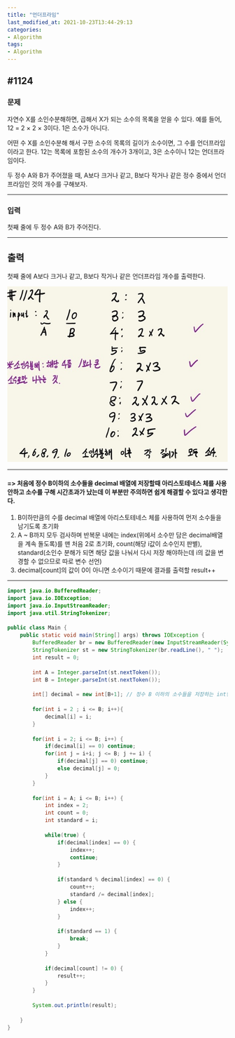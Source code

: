 ```yaml
---
title: "언더프라임"
last_modified_at: 2021-10-23T13:44-29:13
categories:
- Algorithm
tags:
- Algorithm
---
```


## #1124

### 문제

자연수 X를 소인수분해하면, 곱해서 X가 되는 소수의 목록을 얻을 수 있다. 예를 들어, 12 = 2 × 2 × 3이다. 1은 소수가 아니다.

어떤 수 X를 소인수분해 해서 구한 소수의 목록의 길이가 소수이면, 그 수를 언더프라임 이라고 한다. 12는 목록에 포함된 소수의 개수가 3개이고, 3은 소수이니 12는 언더프라임이다.

두 정수 A와 B가 주어졌을 때, A보다 크거나 같고, B보다 작거나 같은 정수 중에서 언더프라임인 것의 개수를 구해보자.

---

### 입력

첫째 줄에 두 정수 A와 B가 주어진다.

---

## 출력

첫째 줄에 A보다 크거나 같고, B보다 작거나 같은 언더프라임 개수를 출력한다.

![1124](/assets/image/algo/1124.jpg)

---

#### => 처음에 정수 B이하의 소수들을 decimal 배열에 저장할때 아리스토테네스 체를 사용안하고 소수를 구해 시간초과가 났는데 이 부분만 주의하면 쉽게 해결할 수 있다고 생각한다.

1. B이하만큼의 수를 decimal 배열에 아리스토테네스 체를 사용하여 먼저 소수들을 남기도록 초기화
2. A ~ B까지 모두 검사하며 반복문 내에는 index(위에서 소수만 담은 decimal배열을 계속 돌도록)를 맨 처음 2로 초기화, count(해당 i값이 소수인지 판별), standard(소인수 분해가 되면 해당 값을 나눠서 다시 저장 해야하는데 i의 값을 변경할 수 없으므로 따로 변수 선언)
3. decimal[count]의 값이 0이 아니면 소수이기 때문에 결과를 출력할 result++

---

```java
import java.io.BufferedReader;
import java.io.IOException;
import java.io.InputStreamReader;
import java.util.StringTokenizer;

public class Main {
    public static void main(String[] args) throws IOException {
        BufferedReader br = new BufferedReader(new InputStreamReader(System.in));
        StringTokenizer st = new StringTokenizer(br.readLine(), " ");
        int result = 0;

        int A = Integer.parseInt(st.nextToken());
        int B = Integer.parseInt(st.nextToken());

        int[] decimal = new int[B+1]; // 정수 B 이하의 소수들을 저장하는 int형 배열

        for(int i = 2 ; i <= B; i++){
            decimal[i] = i;
        }

        for(int i = 2; i <= B; i++) {
            if(decimal[i] == 0) continue;
            for(int j = i+i; j <= B; j += i) {
                if(decimal[j] == 0) continue;
                else decimal[j] = 0;
            }
        }

        for(int i = A; i <= B; i++) {
            int index = 2;
            int count = 0;
            int standard = i;

            while(true) {
                if(decimal[index] == 0) {
                    index++;
                    continue;
                }

                if(standard % decimal[index] == 0) {
                    count++;
                    standard /= decimal[index];
                } else {
                    index++;
                }

                if(standard == 1) {
                    break;
                }
            }

            if(decimal[count] != 0) {
                result++;
            }
        }

        System.out.println(result);

    }
}
```
